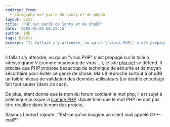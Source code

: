 ```yaml
---
redirect_from:
  - /blog/php-net-parle-de-santy-et-de-phpbb
layout: post
title: 'PHP.net parle de Santy et de phpBB'
date: '2005-01-05 06:25:15'
author: j0k
tags: blabla
excerpt: "Il fallait s'y attendre, vu qu'un \"virus PHP\" s'est propagé sur la toile à vitesse grand V (comme beaucoup de virus ...), le site [php.net](http://fr.php.net/) se défend.     \nIl précise que PHP propose beaucoup de technique de sécurité et de moyen sécuritaire pour éviter ce genre de chose. Mais il reproche surtout à phpBB un faible niveau de validation      …"
---
```


Il fallait s'y attendre, vu qu'un "virus PHP" s'est propagé sur la toile à vitesse grand V (comme beaucoup de virus ...), le site [php.net](http://fr.php.net/) se défend.
Il précise que PHP propose beaucoup de technique de sécurité et de moyen sécuritaire pour éviter ce genre de chose. Mais il reproche surtout à phpBB un faible niveau de validation des données utilisateurs (un double encodage fait tout sauter (dans ce cas)).

De plus, étant donné que le nom du forum contient le mot php, il est sujet à polémique puisque la [licence PHP](http://www.php.net/license/) stipule bien que le mot PHP ne doit pas être réutilisé dans le nom des projets.

Rasmus Lerdorf rajoute : "Est-ce qu'on imagine un client mail appelé C++-mail?"
